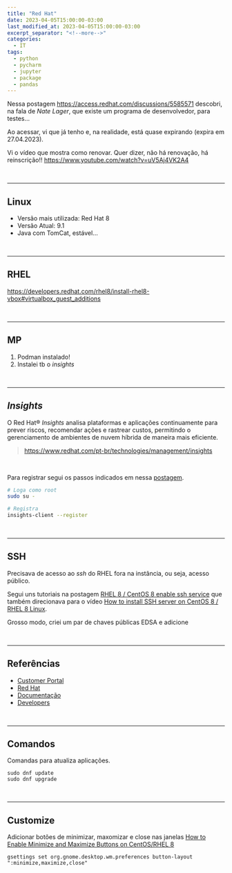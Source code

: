 ```yaml
---
title: "Red Hat"
date: 2023-04-05T15:00:00-03:00
last_modified_at: 2023-04-05T15:00:00-03:00
excerpt_separator: "<!--more-->"
categories:
  - IT
tags:
  - python
  - pycharm
  - jupyter
  - package
  - pandas
---
```


Nessa postagem https://access.redhat.com/discussions/5585571
descobri, na fala de _Nate Lager_, que existe um programa de desenvolvedor, para testes...

Ao acessar, vi que já tenho e, na realidade, está quase expirando (expira em 27.04.2023).

Vi o vídeo que mostra como renovar. Quer dizer, não há renovação, há reinscrição!!
https://www.youtube.com/watch?v=uV5Aj4VK2A4

<br>

---

## Linux

- Versão mais utilizada: Red Hat 8
- Versão Atual: 9.1
- Java com TomCat, estável...

<br>

---

## RHEL

https://developers.redhat.com/rhel8/install-rhel8-vbox#virtualbox_guest_additions

<br>

---

## MP

1. Podman instalado!
2. Instalei tb o _insights_

<br>

---

## _Insights_

O Red Hat® _Insights_ analisa plataformas e aplicações continuamente para prever riscos, recomendar ações e rastrear custos, permitindo o gerenciamento de ambientes de nuvem híbrida de maneira mais eficiente.

> https://www.redhat.com/pt-br/technologies/management/insights

<br>

Para registrar segui os passos indicados em nessa [postagem](https://console.redhat.com/insights/registration#SIDs=&tags=).

```bash
# Loga como root
sudo su -

# Registra
insights-client --register
```

<br>

---

## SSH

Precisava de acesso ao _ssh_ do RHEL fora na instância, ou seja, acesso público.

Segui uns tutoriais na postagem [RHEL 8 / CentOS 8 enable ssh service](https://linuxconfig.org/redhat-8-enable-ssh-service) que também direcionava para o vídeo [How to install SSH server on CentOS 8 / RHEL 8 Linux](https://www.youtube.com/watch?v=DHBU4P0GOIQ).

Grosso modo, criei um par de chaves públicas EDSA e adicione

<br>

---

## Referências

- [Customer Portal](https://access.redhat.com/)
- [Red Hat](https://www.redhat.com/en)
- [Documentação](https://access.redhat.com/documentation/en-us/red_hat_enterprise_linux/9)
- [Developers](https://developers.redhat.com/)

<br>

---

## Comandos

Comandas para atualiza aplicações.

```
sudo dnf update
sudo dnf upgrade
```

<br>

---

## Customize

Adicionar botões de minimizar, maxomizar e close nas janelas [How to Enable Minimize and Maximize Buttons on CentOS/RHEL 8](https://bonguides.com/how-to-enable-minimize-and-maximize-buttons-on-centos-rhel-8/)

```
gsettings set org.gnome.desktop.wm.preferences button-layout ":minimize,maximize,close"
```
